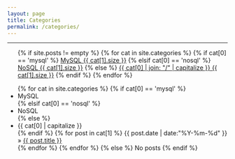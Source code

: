```yaml
---
layout: page
title: Categories
permalink: /categories/
---
```


***

<ul class="tags-box">
   {% if site.posts != empty %}
      {% for cat in site.categories %}
         {% if cat[0] == 'mysql' %}
         <a href="#{{ cat[0] }}" title="{{ cat[0] }}" rel="{{ cat[1].size }}">MySQL<span class="size"> {{ cat[1].size }}</span></a>
         {% elsif cat[0] == 'nosql' %}
         <a href="#{{ cat[0] }}" title="{{ cat[0] }}" rel="{{ cat[1].size }}">NoSQL<span class="size"> {{ cat[1].size }}</span></a>
         {% else %}
         <a href="#{{ cat[0] }}" title="{{ cat[0] }}" rel="{{ cat[1].size }}">{{ cat[0] | join: "/" | capitalize }}<span class="size"> {{ cat[1].size }}</span></a>
         {% endif %}
      {% endfor %}
</ul>

<ul class="tags-box">
   {% for cat in site.categories %}
      {% if cat[0] == 'mysql' %}
         <li id="{{ cat[0] }}">MySQL</li>
      {% elsif cat[0] == 'nosql' %}
         <li id="{{ cat[0] }}">NoSQL</li>
      {% else %}
         <li id="{{ cat[0] }}">{{ cat[0] | capitalize }}</li>
      {% endif %}
      {% for post in cat[1] %}
         <time datetime="{{ post.date | date:"%Y-%m-%d" }}">{{ post.date | date:"%Y-%m-%d" }}</time> &raquo;
         <a href="{{ site.baseurl }}{{ post.url }}" title="{{ post.title }}">{{ post.title }}</a><br />
      {% endfor %}
   {% endfor %}
   {% else %}
      <span>No posts</span>
   {% endif %}
</ul>

